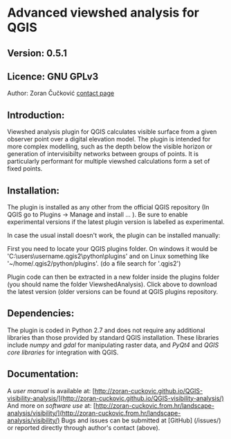 ﻿Advanced viewshed analysis for QGIS 
===================================

Version: 0.5.1
------------
Licence: GNU GPLv3
-------------
Author: Zoran Čučković [contact page](http://zoran-cuckovic.from.hr/about/) 

Introduction:
-------------
Viewshed analysis plugin for QGIS calculates visible surface from a given observer point over a digital elevation model. The plugin is  intended for more complex modelling, such as the depth below the visible horizon or generation of intervisibilty networks between groups of points. It is particularly performant for multiple viewshed calculations form a set of fixed points.

Installation:
------------
The plugin is installed as any other from the official QGIS repository (In QGIS go to Plugins -> Manage and install ... ). Be sure to enable experimental versions if the latest plugin version is labelled as experimental.

In case the usual install doesn't work, the plugin can be installed manually:

First you need to locate your QGIS plugins folder. On windows it would be 'C:\users\username\.qgis2\python\plugins' and on Linux something like '~/home/.qgis2/python/plugins'. (do a file search for '.qgis2')

Plugin code can then be extracted in a new folder inside the plugins folder (you should name the folder ViewshedAnalysis). Click above to download the latest version (older versions can be found at QGIS plugins repository. 

Dependencies:
-------------
The plugin is coded in Python 2.7 and does not require any additional libraries than those provided by standard QGIS installation. These libraries include *numpy* and *gdal* for manipulating raster data, and *PyQt4* and *QGIS core libraries* for integration with QGIS.

Documentation:
--------------
A *user manual* is available at:  [http://zoran-cuckovic.github.io/QGIS-visibility-analysis/](http://zoran-cuckovic.github.io/QGIS-visibility-analysis/)
And more on *software use* at:
[http://zoran-cuckovic.from.hr/landscape-analysis/visibility/](http://zoran-cuckovic.from.hr/landscape-analysis/visibility/)
Bugs and issues can be submitted at [GitHub] (/issues/) or reported directly through author's contact (above).
